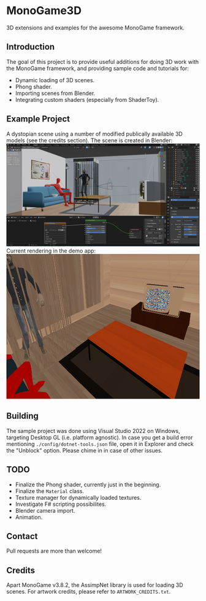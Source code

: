 # MonoGame3D
3D extensions and examples for the awesome MonoGame framework.

## Introduction ##
The goal of this project is to provide useful additions for doing 3D work with the MonoGame framework, and providing sample code and tutorials for:
* Dynamic loading of 3D scenes.
* Phong shader.
* Importing scenes from Blender.
* Integrating custom shaders (especially from ShaderToy).

## Example Project ##
A dystopian scene using a number of modified publically available 3D models (see the credits section).
The scene is created in Blender:
![alt text](https://github.com/LemiBijafra/MonoGame3D/blob/main/Screenshot_Blender.png?raw=true)
Current rendering in the demo app:
![alt text](https://github.com/LemiBijafra/MonoGame3D/blob/main/Screenshot.png?raw=true)

## Building ##
The sample project was done using Visual Studio 2022 on Windows, targeting Desktop GL (i.e. platform agnostic). In case you get a build error mentioning `./config/dotnet-tools.json` file, open it in Explorer and check the "Unblock" option. Please chime in in case of other issues.

## TODO ##
* Finalize the Phong shader, currently just in the beginning.
* Finalize the `Material` class.
* Texture manager for dynamically loaded textures.
* Investigate F# scripting possibilites.
* Blender camera import.
* Animation.

## Contact ##
Pull requests are more than welcome!

## Credits ##
Apart MonoGame v3.8.2, the AssimpNet library is used for loading 3D scenes. For artwork credits, please refer to `ARTWORK_CREDITS.txt`.